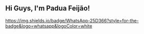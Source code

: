 ## Hi Guys, I'm Padua Feijão!


https://img.shields.io/badge/WhatsApp-25D366?style=for-the-badge&logo=whatsapp&logoColor=white

